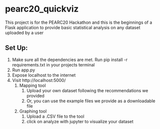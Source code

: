 # pearc20_quickviz

This project is for the PEARC20 Hackathon and this is the beginnings of a Flask application to provide basic statistical analysis on any dataset uploaded by a user

## Set Up:
1. Make sure all the dependencies are met. Run pip install -r requirements.txt in your projects terminal
1. Run app.py
1. Expose localhost to the internet
1. Visit http://localhost:5000/
   1. Mapping tool
      1. Upload your own dataset following the recommendations we provided
      1. Or, you can use the example files we provide as a downloadable file
   1. Graphing tool
      1. Upload a .CSV file to the tool
      1. click on analyze with jupyter to visualize your dataset
